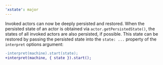 ```yaml
---
'xstate': major
---
```


Invoked actors can now be deeply persisted and restored. When the persisted state of an actor is obtained via `actor.getPersistedState()`, the states of all invoked actors are also persisted, if possible. This state can be restored by passing the persisted state into the `state: ...` property of the `interpret` options argument:

```diff
-interpret(machine).start(state);
+interpret(machine, { state }).start();
```
